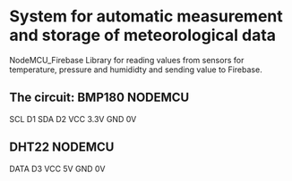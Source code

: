# System for automatic measurement and storage of meteorological data
NodeMCU_Firebase Library for reading values from sensors for temperature, pressure and humididty and sending value to Firebase.

 The circuit:
  BMP180     NODEMCU
  -------------
  SCL        D1
  SDA        D2
  VCC        3.3V
  GND        0V
  
  DHT22      NODEMCU
  -------------
  DATA       D3 
  VCC        5V
  GND        0V
